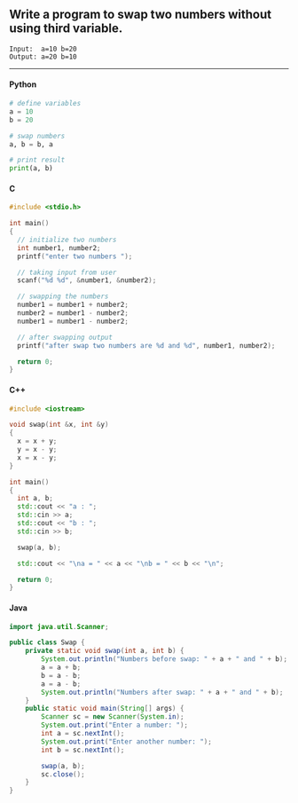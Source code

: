 ## Write a program to swap two numbers without using third variable.

```
Input:  a=10 b=20
Output: a=20 b=10
```

---

<CodeBlock slots="heading, code" repeat="4" languages="Python, C, C++, Java" />

#### Python

```python
# define variables
a = 10
b = 20

# swap numbers
a, b = b, a

# print result
print(a, b)
```

#### C

```c
#include <stdio.h>

int main()
{
  // initialize two numbers
  int number1, number2;
  printf("enter two numbers ");

  // taking input from user
  scanf("%d %d", &number1, &number2);

  // swapping the numbers
  number1 = number1 + number2;
  number2 = number1 - number2;
  number1 = number1 - number2;

  // after swapping output
  printf("after swap two numbers are %d and %d", number1, number2);

  return 0;
}
```

#### C++

```cpp
#include <iostream>

void swap(int &x, int &y)
{
  x = x + y;
  y = x - y;
  x = x - y;
}

int main()
{
  int a, b;
  std::cout << "a : ";
  std::cin >> a;
  std::cout << "b : ";
  std::cin >> b;

  swap(a, b);

  std::cout << "\na = " << a << "\nb = " << b << "\n";

  return 0;
}
```
#### Java
```java
import java.util.Scanner;

public class Swap {
    private static void swap(int a, int b) {
        System.out.println("Numbers before swap: " + a + " and " + b);
        a = a + b;
        b = a - b;
        a = a - b;
        System.out.println("Numbers after swap: " + a + " and " + b);
    }
    public static void main(String[] args) {
        Scanner sc = new Scanner(System.in);
        System.out.print("Enter a number: ");
        int a = sc.nextInt();
        System.out.print("Enter another number: ");
        int b = sc.nextInt();

        swap(a, b);
        sc.close();
    }
}
```
